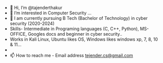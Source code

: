 - 👋 Hi, I’m @tajenderthakur
- 👀 I’m interested in Computer Security ...
- 🌱 I am currently pursuing B Tech (Bachelor of Technology) in cyber security (2020-2024)
- Skills- Intermediate in Programing languages (C, C++, Python), MS-OFFICE, Googles docs and beginner in cyber security.. 
- Works in Kali Linux, Ubuntu likes OS, Windows likes windows xp, 7, 8, 10 & 11...
- 
- 📫 How to reach me - Email address tejender.cs@gmail.com



<!---
tajenderthakur/tajenderthakur is a ✨ special ✨ repository because its `README.md` (this file) appears on your GitHub profile.
You can click the Preview link to take a look at your changes.
--->

